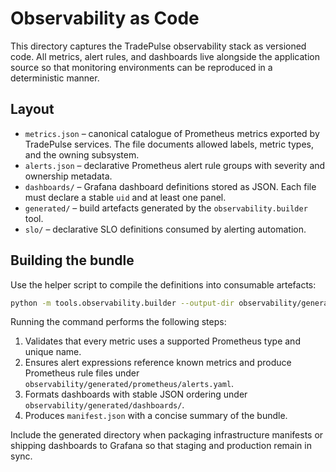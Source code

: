 # Observability as Code

This directory captures the TradePulse observability stack as versioned code. All
metrics, alert rules, and dashboards live alongside the application source so
that monitoring environments can be reproduced in a deterministic manner.

## Layout

- `metrics.json` – canonical catalogue of Prometheus metrics exported by
  TradePulse services. The file documents allowed labels, metric types, and the
  owning subsystem.
- `alerts.json` – declarative Prometheus alert rule groups with severity and
  ownership metadata.
- `dashboards/` – Grafana dashboard definitions stored as JSON. Each file must
  declare a stable `uid` and at least one panel.
- `generated/` – build artefacts generated by the `observability.builder` tool.
- `slo/` – declarative SLO definitions consumed by alerting automation.

## Building the bundle

Use the helper script to compile the definitions into consumable artefacts:

```bash
python -m tools.observability.builder --output-dir observability/generated
```

Running the command performs the following steps:

1. Validates that every metric uses a supported Prometheus type and unique name.
2. Ensures alert expressions reference known metrics and produce Prometheus rule
   files under `observability/generated/prometheus/alerts.yaml`.
3. Formats dashboards with stable JSON ordering under
   `observability/generated/dashboards/`.
4. Produces `manifest.json` with a concise summary of the bundle.

Include the generated directory when packaging infrastructure manifests or
shipping dashboards to Grafana so that staging and production remain in sync.
